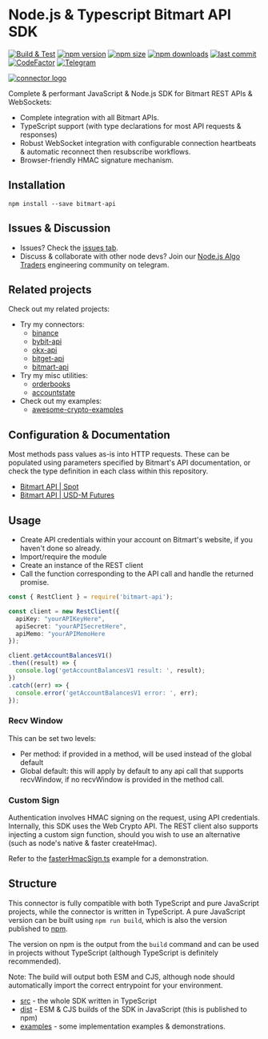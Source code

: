 # Node.js & Typescript Bitmart API SDK

[![Build & Test](https://github.com/tiagosiebler/bitmart-api/actions/workflows/e2etests.yml/badge.svg?branch=master)](https://github.com/tiagosiebler/bitmart-api/actions/workflows/e2etests.yml) [![npm version](https://img.shields.io/npm/v/bitmart-api)][1] [![npm size](https://img.shields.io/bundlephobia/min/bitmart-api/latest)][1] [![npm downloads](https://img.shields.io/npm/dt/bitmart-api)][1]
[![last commit](https://img.shields.io/github/last-commit/tiagosiebler/bitmart-api)][1]
[![CodeFactor](https://www.codefactor.io/repository/github/tiagosiebler/bitmart-api/badge)](https://www.codefactor.io/repository/github/tiagosiebler/bitmart-api) [![Telegram](https://img.shields.io/badge/chat-on%20telegram-blue.svg)](https://t.me/nodetraders)

[![connector logo](https://github.com/tiagosiebler/bitmart-api/blob/master/docs/images/logo1.png?raw=true)][1]

[1]: https://www.npmjs.com/package/bitmart-api

Complete & performant JavaScript & Node.js SDK for Bitmart REST APIs & WebSockets:

- Complete integration with all Bitmart APIs.
- TypeScript support (with type declarations for most API requests & responses)
- Robust WebSocket integration with configurable connection heartbeats & automatic reconnect then resubscribe workflows.
- Browser-friendly HMAC signature mechanism.

## Installation

`npm install --save bitmart-api`

## Issues & Discussion

- Issues? Check the [issues tab](https://github.com/tiagosiebler/bitmart-api/issues).
- Discuss & collaborate with other node devs? Join our [Node.js Algo Traders](https://t.me/nodetraders) engineering community on telegram.

## Related projects

Check out my related projects:

- Try my connectors:
  - [binance](https://www.npmjs.com/package/binance)
  - [bybit-api](https://www.npmjs.com/package/bybit-api)
  - [okx-api](https://www.npmjs.com/package/okx-api)
  - [bitget-api](https://www.npmjs.com/package/bitget-api)
  - [bitmart-api](https://www.npmjs.com/package/bitmart-api)
- Try my misc utilities:
  - [orderbooks](https://www.npmjs.com/package/orderbooks)
  - [accountstate](https://www.npmjs.com/package/accountstate)
- Check out my examples:
  - [awesome-crypto-examples](https://github.com/tiagosiebler/awesome-crypto-examples)

## Configuration & Documentation

Most methods pass values as-is into HTTP requests. These can be populated using parameters specified by Bitmart's API documentation, or check the type definition in each class within this repository.

- [Bitmart API | Spot](https://developer-pro.bitmart.com/en/spot/#change-log)
- [Bitmart API | USD-M Futures](https://developer-pro.bitmart.com/en/spot/#change-log)

## Usage

- Create API credentials within your account on Bitmart's website, if you haven't done so already.
- Import/require the module
- Create an instance of the REST client
- Call the function corresponding to the API call and handle the returned promise.

```typescript
const { RestClient } = require('bitmart-api');

const client = new RestClient({
  apiKey: "yourAPIKeyHere",
  apiSecret: "yourAPISecretHere",
  apiMemo: "yourAPIMemoHere
});

client.getAccountBalancesV1()
.then((result) => {
  console.log('getAccountBalancesV1 result: ', result);
})
.catch((err) => {
  console.error('getAccountBalancesV1 error: ', err);
});
```

### Recv Window

This can be set two levels:

- Per method: if provided in a method, will be used instead of the global default
- Global default: this will apply by default to any api call that supports recvWindow, if no recvWindow is provided in the method call.

### Custom Sign

Authentication involves HMAC signing on the request, using API credentials. Internally, this SDK uses the Web Crypto API. The REST client also supports injecting a custom sign function, should you wish to use an alternative (such as node's native & faster createHmac).

Refer to the [fasterHmacSign.ts](./examples/fasterHmacSign.ts) example for a demonstration.

## Structure

This connector is fully compatible with both TypeScript and pure JavaScript projects, while the connector is written in TypeScript. A pure JavaScript version can be built using `npm run build`, which is also the version published to [npm](https://www.npmjs.com/package/bitmart-api).

The version on npm is the output from the `build` command and can be used in projects without TypeScript (although TypeScript is definitely recommended).

Note: The build will output both ESM and CJS, although node should automatically import the correct entrypoint for your environment.

- [src](./src) - the whole SDK written in TypeScript
- [dist](./dist) - ESM & CJS builds of the SDK in JavaScript (this is published to npm)
- [examples](./examples) - some implementation examples & demonstrations.
